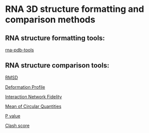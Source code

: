 # RNA 3D structure formatting and comparison methods

## RNA structure formatting tools:
[rna-pdb-tools](https://github.com/RNA-Puzzles/rna-pdb-tools)


## RNA structure comparison tools:

[RMSD]()

[Deformation Profile](https://github.com/RNA-Puzzles/DeformationProfile)

[Interaction Network Fidelity]()

[Mean of Circular Quantities](https://github.com/tzok/mcq4structures)

[P value]()

[Clash score]()
